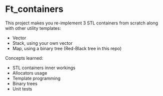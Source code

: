 # Ft_containers
This project makes you re-implement 3 STL containers from scratch along with other utility templates:
- Vector
- Stack, using your own vector
- Map, using a binary tree (Red-Black tree in this repo)

Concepts learned:
- STL containers inner workings
- Allocators usage
- Template programming
- Binary trees
- Unit tests